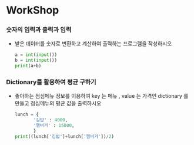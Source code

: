 # WorkShop

### 숫자의 입력과 출력과 입력

* 받은 데이터를 숫자로 변환하고 계산하여 출력하는 프로그램을 작성하시오
  
  ```python
  a = int(input())
  b = int(input())
  print(a+b)
  ```

### Dictionary를 활용하여 평균 구하기

* 좋아하는 점심메뉴 정보를 이용하여 key 는 메뉴 , value 는 가격인 dictionary 를 만들고
  점심메뉴의 평균 값을 출력하시오
  
  ```python
  lunch = {
         '김밥' : 4000,
         '햄버거' : 15000,
         }
  print((lunch['김밥']+lunch['햄버거'])/2)
  ```
